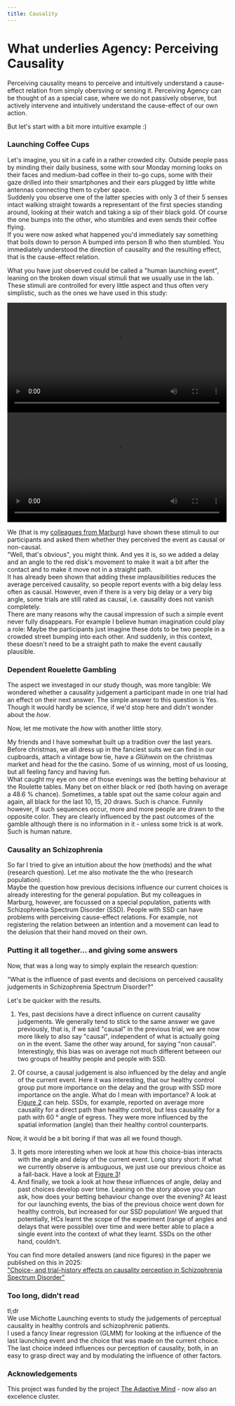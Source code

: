 ```yaml
---
title: Causality
---
```


# What underlies Agency: Perceiving Causality

Perceiving causality means to perceive and intuitively understand a cause-effect relation from simply obersving or sensing it. Perceiving Agency can be thought of as a special case, where we do not passively observe, but actively intervene and intuitively understand the cause-effect of our own action.

But let's start with a bit more intuitive example :)

### Launching Coffee Cups

Let's imagine, you sit in a café in a rather crowded city. Outside people pass by minding their daily business, some with sour Monday morning looks on their faces and medium-bad coffee in their to-go cups, some with their gaze drilled into their smartphones and their ears plugged by little white antennas connecting them to cyber space. <br>
Suddenly you observe one of the latter species with only 3 of their 5 senses intact walking straight towards a representant of the first species standing around, looking at their watch and taking a sip of their black gold. Of course the one bumps into the other, who stumbles and even sends their coffee flying. <br>
If you were now asked what happened you'd immediately say something that boils down to person A bumped into person B who then stumbled. You immediately understood the direction of causality and the resulting effect, that is the cause-effect relation.

What you have just observed could be called a "human launching event", leaning on the broken down visual stimuli that we usually use in the lab. These stimuli are controlled for every little aspect and thus often very simplistic, such as the ones we have used in this study:

<video controls="controls" width="500" name="Launching event">
  <source src="https://uvest.github.io/kai_streiling/assets/images/launching_event_example_by_Yunyan_Duan.mov">
  <source src="https://uvest.github.io/kai_streiling/assets/images/launching_event_example_by_Yunyan_Duan.mp4" type="video/mp4">
</video>

<video controls="controls" width="500" name="Launching event">
  <source src="https://uvest.github.io/kai_streiling/assets/images/launching_event_example.avi">
  <!-- <source src="https://uvest.github.io/kai_streiling/assets/images/launching_event_example_by_Yunyan_Duan.mp4" type="video/mp4"> -->
</video>


We (that is my [colleagues from Marburg](https://tnm-lab.com/people)) have shown these stimuli to our participants and asked them whether they perceived the event as causal or non-causal. <br>
"Well, that's obvious", you might think. And yes it is, so we added a delay and an angle to the red disk's movement to make it wait a bit after the contact and to make it move not in a straight path. <br>
It has already been shown that adding these implausibilities reduces the average perceived causality, so people report events with a big delay less often as causal. However, even if there is a very big delay or a very big angle, some trials are still rated as causal, i.e. causality does not vanish completely. <br>
There are many reasons why the causal impression of such a simple event never fully disappears. For example I believe human imagination could play a role: Maybe the participants just imagine these dots to be two people in a crowded street bumping into each other. And suddenly, in this context, these doesn't need to be a straight path to make the event causally plausible.

### Dependent Rouelette Gambling

The aspect we investaged in our study though, was more tangible: We wondered whether a causality judgement a participant made in one trial had an effect on their next answer. The simple answer to this question is Yes. Though it would hardly be science, if we'd stop here and didn't wonder about the <i>how</i>.

Now, let me motivate the <i>how</i> with another little story.

My friends and I have somewhat built up a tradition over the last years. Before christmas, we all dress up in the fanciest suits we can find in our cupboards, attach a vintage bow tie, have a *Glühwein* on the christmas market and head for the the casino. Some of us winning, most of us loosing, but all feeling fancy and having fun. <br>
What caught my eye on one of those evenings was the betting behaviour at the Roulette tables. Many bet on either black or red (both having on average a 48.6 % chance). Sometimes, a table spat out the same colour again and again, all black for the last 10, 15, 20 draws. Such is chance. Funnily however, if such sequences occur, more and more people are drawn to the opposite color. They are clearly influenced by the past outcomes of the gamble although there is no information in it - unless some trick is at work. Such is human nature.

### Causality an Schizophrenia

So far I tried to give an intuition about the how (methods) and the what (research question). Let me also motivate the the who (research population). <br>
Maybe the question how previous decisions influence our current choices is already interesting for the general population. But my colleagues in Marburg, however, are focussed on a special population, patients with Schizophrenia Spectrum Disorder (SSD). People with SSD can have problems with perceiving cause-effect relations. For example, not registering the relation between an intention and a movement can lead to the delusion that their hand moved on their own.

### Putting it all together... and giving some answers

Now, that was a long way to simply explain the research question:

"What is the influence of past events and decisions on perceived causality judgements in Schizophrenia Spectrum Disorder?"

Let's be quicker with the results.

1. Yes, past decisions have a direct influence on current causality judgements. We generally tend to stick to the same answer we gave previously, that is, if we said "causal" in the previous trial, we are now more likely to also say "causal", independent of what is actually going on in the event. Same the other way around, for saying "non causal". Interestingly, this bias was on average not much different between our two groups of healthy people and people with SSD.

2. Of course, a causal judgement is also influenced by the delay and angle of the current event. Here it was interesting, that our healthy control group put more importance on the delay and the group with SSD more importance on the angle. What do I mean with importance? A look at [Figure 2](https://www.nature.com/articles/s41537-025-00614-0/figures/2) can help. SSDs, for example, reported on average more causality for a direct path than healthy control, but less causality for a path with 60 ° angle of egress. They were more influenced by the spatial information (angle) than their healthy control counterparts. 

Now, it would be a bit boring if that was all we found though.

3. It gets more interesting when we look at how this choice-bias interacts with the angle and delay of the current event. Long story short: If what we currently observe is ambuguous, we just use our previous choice as a fall-back. Have a look at [Figure 3](https://www.nature.com/articles/s41537-025-00614-0/figures/3)!
4. And finally, we took a look at how these influences of angle, delay and past choices develop over time. Leaning on the story above you can ask, how does your betting behaviour change over the evening? At least for our launching events, the bias of the previous choice went down for healthy controls, but increased for our SSD population! We argued that potentially, HCs learnt the scope of the experiment (range of angles and delays that were possible) over time and were better able to place a single event into the context of what they learnt. SSDs on the other hand, couldn't.

You can find more detailed answers (and nice figures) in the paper we published on this in 2025: <br>
["Choice- and trial-history effects on causality perception in Schizophrenia Spectrum Disorder"](https://www.nature.com/articles/s41537-025-00614-0)

<!-- Or the pre-print of it at [https://osf.io/preprints/psyarxiv/8ghab](https://osf.io/preprints/psyarxiv/8ghab) -->

### Too long, didn't read

tl;dr <br>
We use Michotte Launching events to study the judgements of perceptual causality in healthy controls and schizophrenic patients. <br>
I used a fancy linear regression (GLMM) for looking at the influence of the last launching event and the choice that was made on the current choice. <br>
The last choice indeed influences our perception of causality, both, in an easy to grasp direct way and by modulating the influence of other factors.

### Acknowledgements
This project was funded by the project [The Adaptive Mind]() - now also an excelence cluster.
<!-- ---


## Introduction and Experiment


Now, in our project in the course of [TAM](https://www.theadaptivemind.de/) we did not go gambling. That is nothing you should do with tax money is it?
Instead we looked at perceptual decision making or rather at the perception of causality. So, why telling you about my - seldomly successful - adventures at the casino?

For this project, I revisited an experiment conducted by [Benjamin Straube](https://tnm-lab.com/people/prof-dr-benjamin-straube/) and colleagues from the [TNM-Lab](https://tnm-lab.com/) at the Philipps-University Marburg. They showed their participants a launching event of a blue ball "colliding" with a red ball and asked them whether they perceived the event as *causal* (the blue ball did cause the red ball to move) or *non-causal*.

The following little movieclip, generated by my colleague [Yunyan Duan](https://www.psychologie.tu-darmstadt.de/perception/home_per/people_per/people_perception_detail_75264.en.jsp), gives you an impression of such a launching event: -->


<!-- <figure class="video_container">
  <video controls="true" allowfullscreen="true">
    <source src="https://uvest.github.io/kai_streiling/assets/images/launching_event_example_by_Yunyan_Duan.mp4" type="video/mp4">
    <source src="/path/to/video.ogg" type="video/ogg">
    <source src="/path/to/video.webm" type="video/webm">
    <source src="https://uvest.github.io/kai_streiling/assets/images/launching_event_example_by_Yunyan_Duan.mov" type="video/mov">
  </video>
</figure>

--

<iframe src="https://uvest.github.io/kai_streiling/assets/images/launching_event_example_by_Yunyan_Duan.mp4"></iframe> -->

<!-- The experiment was conducted on patients with Schizophrenia Spectrum Disorder (SSD) and healthy control (HC) participants. It allows some insights into the differences between SSDs and HCs in the usage of temporal and spatial offset (delay and angle) when perceiving causality. <br>
We were now wondering, if there also were other factors that are used differently between SSDs and HCs. And there my casino story comes into play. I was thinking that there might be a bias given the recent history of observed events. Especially, we were curious about the effect of the last choice. -->

